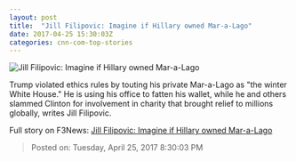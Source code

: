 ```yaml
---
layout: post
title:  "Jill Filipovic: Imagine if Hillary owned Mar-a-Lago"
date: 2017-04-25 15:30:03Z
categories: cnn-com-top-stories
---
```


![Jill Filipovic: Imagine if Hillary owned Mar-a-Lago](http://i2.cdn.cnn.com/cnnnext/dam/assets/150519213554-hillary-clinton-laughing-iowa-super-169.jpg)

Trump violated ethics rules by touting his private Mar-a-Lago as "the winter White House." He is using his office to fatten his wallet, while he and others slammed Clinton for involvement in charity that brought relief to millions globally, writes Jill Filipovic.


Full story on F3News: [Jill Filipovic: Imagine if Hillary owned Mar-a-Lago](http://www.f3nws.com/n/zRHQh)

> Posted on: Tuesday, April 25, 2017 8:30:03 PM
